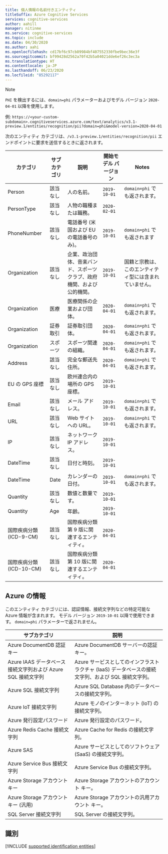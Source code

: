 ```yaml
---
title: 個人情報の名前付きエンティティ
titleSuffix: Azure Cognitive Services
services: cognitive-services
author: aahill
manager: nitinme
ms.service: cognitive-services
ms.topic: include
ms.date: 04/30/2020
ms.author: aahi
ms.openlocfilehash: cd17bf6c97cb89984bf407552330fbe9bec36e3f
ms.sourcegitcommit: bf99428d2562a70f42b5a04021dde6ef26c3ec3a
ms.translationtype: HT
ms.contentlocale: ja-JP
ms.lasthandoff: 06/23/2020
ms.locfileid: "85292117"
---
```

> [!NOTE]
> `PHI` を検出するには、`domain=phi` パラメーターおよびモデル バージョン `2020-04-01` 以降を使用します。
>
> 例: `https://<your-custom-subdomain>.cognitiveservices.azure.com/text/analytics/v3.1-preview.1/entities/recognition/pii?domain=phi&model-version=2020-04-01`
 
次のエンティティ カテゴリは、`/v3.1-preview.1/entities/recognition/pii` エンドポイントに要求を送信するときに返されます。

| カテゴリ   | サブカテゴリ | 説明                          | 開始モデル バージョン | Notes |
|------------|-------------|--------------------------------------|------------------------|---|
| Person     | 該当なし         | 人の名前。  | `2019-10-01`  | `domain=phi` でも返されます。 |
| PersonType | 該当なし         | 人物の職種または職務。 | `2020-02-01` | |
| PhoneNumber | 該当なし | 電話番号 (米国および EU の電話番号のみ)。 | `2019-10-01` | `domain=phi` でも返されます |
|Organization  | 該当なし | 企業、政治団体、音楽バンド、スポーツ クラブ、政府機関、および公的機関。  | `2019-10-01` | 国籍と宗教は、このエンティティ型には含まれていません。  |
|Organization | 医療 | 医療関係の企業および団体。 | `2020-04-01` | `domain=phi` でも返されます。 |
|Organization | 証券取引 | 証券取引団体。 | `2020-04-01` | `domain=phi` でも返されます。 |
| Organization | スポーツ | スポーツ関連の組織。 | `2020-04-01` | `domain=phi` でも返されます。 |
| Address | 該当なし | 完全な郵送先住所。  | `2020-04-01` | `domain=phi` でも返されます。 |
| EU の GPS 座標 | 該当なし | 欧州連合内の場所の GPS 座標。  | `2019-10-01` |  |
| Email | 該当なし | メール アドレス。 | `2019-10-01` | `domain=phi` でも返されます。   |
| URL | 該当なし | Web サイトへの URL。 | `2019-10-01` | `domain=phi` でも返されます。 |
| IP | 該当なし | ネットワーク IP アドレス。 | `2019-10-01` | |
| DateTime | 該当なし | 日付と時刻。 | `2019-10-01` |  | 
| DateTime | Date | カレンダーの日付。 | `2019-10-01` | `domain=phi` でも返されます。 |
| Quantity | 該当なし | 数値と数量です。 | `2019-10-01` |  |
| Quantity | Age | 年齢。 | `2019-10-01` | | |
| 国際疾病分類 (ICD-9-CM) | 該当なし | 国際疾病分類第 9 版に関連するエンティティ。   | `2020-04-01` | |
| 国際疾病分類 (ICD-10-CM) | 該当なし | 国際疾病分類第 10 版に関連するエンティティ。    | `2020-04-01` | |

## <a name="azure-information"></a>Azure の情報

このエンティティ カテゴリには、認証情報、接続文字列などの特定可能な Azure 情報が含まれます。 モデル バージョン `2019-10-01` 以降で使用できます。 `domain=phi` パラメーターで返されません。

| サブカテゴリ                           | 説明                                                                 |
|---------------------------------------|-----------------------------------------------------------------------------|
| Azure DocumentDB 認証キー             | Azure DocumentDB サーバーの認証キー。                           |
| Azure IAAS データベース接続文字列および Azure SQL 接続文字列 | Azure サービスとしてのインフラストラクチャ (IaaS) データベースの接続文字列、および SQL 接続文字列。 |
| Azure SQL 接続文字列           | Azure SQL Database 内のデータベースの接続文字列。                                |
| Azure IoT 接続文字列           | Azure モノのインターネット (IoT) の接続文字列。                        |
| Azure 発行設定パスワード        | Azure 発行設定のパスワード。                                        |
| Azure Redis Cache 接続文字列   | Azure Cache for Redis の接続文字列。                             |
| Azure SAS                             | Azure サービスとしてのソフトウェア (SaaS) の接続文字列。                     |
| Azure Service Bus 接続文字列   | Azure Service Bus の接続文字列。                                 |
| Azure Storage アカウント キー             | Azure Storage アカウントのアカウント キー。                                   |
| Azure Storage アカウント キー (汎用)   | Azure Storage アカウントの汎用アカウント キー。                           |
| SQL Server 接続文字列          | SQL Server の接続文字列。                                         |

## <a name="identification"></a>識別

[!INCLUDE [supported identification entities](./identification-entities.md)]
